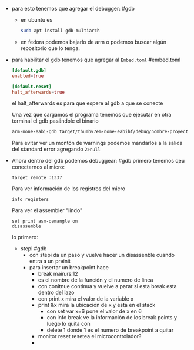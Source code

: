 - para esto tenemos que agregar el debugger: #gdb
	- en ubuntu es
	  ```bash
	  sudo apt install gdb-multiarch
	  ```
	- en fedora podemos bajarlo de arm o podemos buscar algún repositorio que lo tenga.
- para habilitar el gdb tenemos que agregar al `Embed.toml` #embed.toml
  ```toml
  [default.gdb]
  enabled=true
  
  [default.reset]
  halt_afterwards=true
  ```
  el halt_afterwards es para que espere al gdb a que se conecte
  
  Una vez que cargamos el programa tenemos que ejecutar en otra terminal el gdb pasándole el binario
  ```bash
  arm-none-eabi-gdb target/thumbv7em-none-eabihf/debug/nombre-proyecto 
  
  ```
  Para evitar ver un montón de warnings podemos mandarlos a la salida del standard error agregando `2>null`
- Ahora dentro del gdb podemos debuggear: #gdb
  primero tenemos qeu conectarnos al micro:
  ```gdb
  target remote :1337
  ```
  
  Para ver información de los registros del micro
  ```gdb
  info registers
  ```
  
  Para ver el assembler "lindo"
  ```gdb
  set print asm-demangle on
  disassemble
  ```
  
  lo primero:
	- stepi #gdb
		- con stepi da un paso y vuelve hacer un disassenble cuando entra a un preinit
		- para insertar un breakpoint hace
			- break main.rs:12
			- es el nombre de la función y el numero de linea
			- con conitnue continua y vuelve a parar si esta break esta dentro del lazo
			- con print x mira el valor de la variable x
			- print &x mira la ubicación de x y está en el stack
				- con set var x=6 pone el valor de x en 6
				- con info break ve la información de los break points y luego lo quita con
				- delete 1 donde 1 es el numero de breakpoint a quitar
			- monitor reset resetea el microcontrolador?
			-